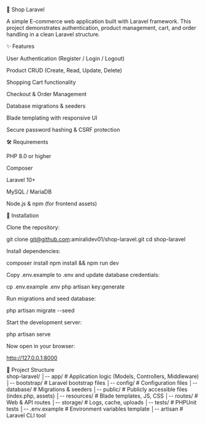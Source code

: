 🛒 Shop Laravel

A simple E-commerce web application built with Laravel framework.
This project demonstrates authentication, product management, cart, and order handling in a clean Laravel structure.

✨ Features

User Authentication (Register / Login / Logout)

Product CRUD (Create, Read, Update, Delete)

Shopping Cart functionality

Checkout & Order Management

Database migrations & seeders

Blade templating with responsive UI

Secure password hashing & CSRF protection

🛠 Requirements

PHP 8.0 or higher

Composer

Laravel 10+

MySQL / MariaDB

Node.js & npm (for frontend assets)

🚀 Installation

Clone the repository:

git clone git@github.com:amiralidev01/shop-laravel.git
cd shop-laravel


Install dependencies:

composer install
npm install && npm run dev


Copy .env.example to .env and update database credentials:

cp .env.example .env
php artisan key:generate


Run migrations and seed database:

php artisan migrate --seed


Start the development server:

php artisan serve


Now open in your browser:

http://127.0.0.1:8000

📂 Project Structure
<br>
shop-laravel/
│-- app/              # Application logic (Models, Controllers, Middleware)
│-- bootstrap/        # Laravel bootstrap files
│-- config/           # Configuration files
│-- database/         # Migrations & seeders
│-- public/           # Publicly accessible files (index.php, assets)
│-- resources/        # Blade templates, JS, CSS
│-- routes/           # Web & API routes
│-- storage/          # Logs, cache, uploads
│-- tests/            # PHPUnit tests
│-- .env.example      # Environment variables template
│-- artisan           # Laravel CLI tool
